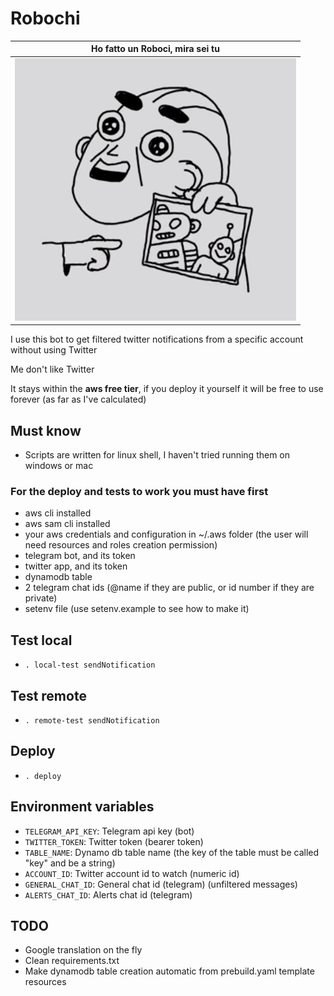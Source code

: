 # Robochi
| <b>Ho fatto un Roboci, mira sei tu</b> |
| :------------------------------------: |
|      ![space-1.jpg](robochi.png)       |

I use this bot to get filtered twitter notifications from a specific account without using Twitter

Me don't like Twitter

It stays within the **aws free tier**, if you deploy it yourself it will be free to use forever (as far as I've calculated)

## Must know

- Scripts are written for linux shell, I haven't tried running them on windows or mac

### For the deploy and tests to work you must have first

- aws cli installed
- aws sam cli installed
- your aws credentials and configuration in ~/.aws folder (the user will need resources and roles creation permission)
- telegram bot, and its token
- twitter app, and its token
- dynamodb table
- 2 telegram chat ids (@name if they are public, or id number if they are private)
- setenv file (use setenv.example to see how to make it)

## Test local

- `. local-test sendNotification`

## Test remote

- `. remote-test sendNotification`

## Deploy

- `. deploy`

## Environment variables

- `TELEGRAM_API_KEY`: Telegram api key (bot)
- `TWITTER_TOKEN`: Twitter token (bearer token)
- `TABLE_NAME`: Dynamo db table name (the key of the table must be called "key" and be a string)
- `ACCOUNT_ID`: Twitter account id to watch (numeric id)
- `GENERAL_CHAT_ID`: General chat id (telegram) (unfiltered messages)
- `ALERTS_CHAT_ID`: Alerts chat id (telegram)

## TODO

- Google translation on the fly
- Clean requirements.txt
- Make dynamodb table creation automatic from prebuild.yaml template resources

